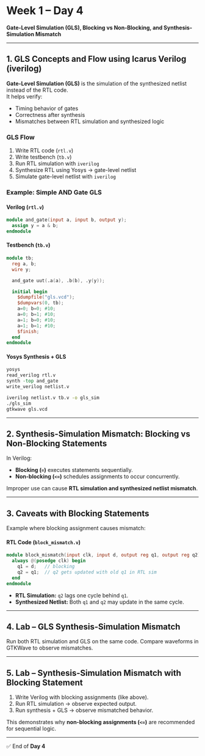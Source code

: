 # Week 1 – Day 4  
**Gate-Level Simulation (GLS), Blocking vs Non-Blocking, and Synthesis-Simulation Mismatch**

---

## 1. GLS Concepts and Flow using Icarus Verilog (iverilog)

**Gate-Level Simulation (GLS)** is the simulation of the synthesized netlist instead of the RTL code.  
It helps verify:  
- Timing behavior of gates  
- Correctness after synthesis  
- Mismatches between RTL simulation and synthesized logic  

### GLS Flow
1. Write RTL code (`rtl.v`)  
2. Write testbench (`tb.v`)  
3. Run RTL simulation with `iverilog`  
4. Synthesize RTL using Yosys → gate-level netlist  
5. Simulate gate-level netlist with `iverilog`  

### Example: Simple AND Gate GLS
#### Verilog (`rtl.v`)
~~~verilog
module and_gate(input a, input b, output y);
  assign y = a & b;
endmodule
~~~

#### Testbench (`tb.v`)
~~~verilog
module tb;
  reg a, b;
  wire y;

  and_gate uut(.a(a), .b(b), .y(y));

  initial begin
    $dumpfile("gls.vcd");
    $dumpvars(0, tb);
    a=0; b=0; #10;
    a=0; b=1; #10;
    a=1; b=0; #10;
    a=1; b=1; #10;
    $finish;
  end
endmodule
~~~

#### Yosys Synthesis + GLS
~~~tcl
yosys
read_verilog rtl.v
synth -top and_gate
write_verilog netlist.v
~~~

~~~bash
iverilog netlist.v tb.v -o gls_sim
./gls_sim
gtkwave gls.vcd
~~~

---

## 2. Synthesis-Simulation Mismatch: Blocking vs Non-Blocking Statements

In Verilog:  
- **Blocking (`=`)** executes statements sequentially.  
- **Non-blocking (`<=`)** schedules assignments to occur concurrently.  

Improper use can cause **RTL simulation and synthesized netlist mismatch**.  

---

## 3. Caveats with Blocking Statements  

Example where blocking assignment causes mismatch:  

#### RTL Code (`block_mismatch.v`)  
~~~verilog
module block_mismatch(input clk, input d, output reg q1, output reg q2);
  always @(posedge clk) begin
    q1 = d;   // blocking
    q2 = q1;  // q2 gets updated with old q1 in RTL sim
  end
endmodule
~~~

- **RTL Simulation:** `q2` lags one cycle behind `q1`.  
- **Synthesized Netlist:** Both `q1` and `q2` may update in the same cycle.  

---

## 4. Lab – GLS Synthesis-Simulation Mismatch  

Run both RTL simulation and GLS on the same code. Compare waveforms in GTKWave to observe mismatches.  

---

## 5. Lab – Synthesis-Simulation Mismatch with Blocking Statement  

1. Write Verilog with blocking assignments (like above).  
2. Run RTL simulation → observe expected output.  
3. Run synthesis + GLS → observe mismatched behavior.  

This demonstrates why **non-blocking assignments (`<=`)** are recommended for sequential logic.  

---

✅ End of **Day 4**

